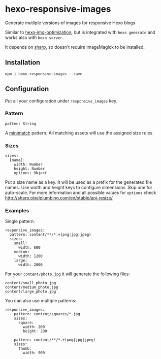 # hexo-responsive-images

Generate mutliple versions of images for responsive Hexo blogs

Similar to [hexo-img-optimization](https://github.com/vkuznecovas/hexo-img-optimization), but is
integrated with `hexo generate` and works also with `hexo server`.

It depends on [sharp](https://github.com/lovell/sharp), so doesn't require ImageMagick to be installed.

## Installation

```
npm i hexo-responsive-images --save
```

## Configuration

Put all your configuration under `responsive_images` key.

### Pattern
```
patten: String
```

A [minimatch](https://github.com/isaacs/minimatch) pattern. All matching assets will use the
assigned size rules.

### Sizes

```
sizes:
  [name]:
    width: Number
    height: Number
    options: Object
```

Put a size name as a key. It will be used as a prefix for the generated file names.
Use width and height keys to configure dimensions. Skip one for auto-scale.
For more information and all possible values for `options` check http://sharp.pixelplumbing.com/en/stable/api-resize/

### Examples

Single pattern:

```
responsive_images:
  pattern: content/**/*.+(png|jpg|jpeg)
  sizes:
    small:
      width: 800
    medium:
      width: 1200
    large:
      width: 2000
```

For your `content/photo.jpg` it will generate the following files:

```
content/small_photo.jpg
content/medium_photo.jpg
content/large_photo.jpg
```

You can also use multiple patterns:

```
responsive_images:
  - pattern: content/squares/*.jpg
    sizes:
      square:
        width: 200
        height: 200
        
  - pattern: content/**/*.+(png|jpg|jpeg)
    sizes:
      thumb:
        width: 900
```
